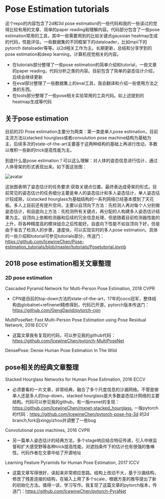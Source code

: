 # Pose Estimation tutorials

这个repo的内容包含了2d和3d pose estimation的一些代码和我的一些读过的觉得比较有用的文章、简单的paper reading和理解内容。代码部分包含了一些pose estimation常用的工具，其中一些需要用到的比如关键点gaussian heatmap生成的代码，性能评估，一些数据集的不同框架下的dataloader，比如mpii下的pytorch dataloader等等。以2d相关工作为主。长期更新，总结和分享学到的pose estimation和deep learning，计算机视觉相关的内容。

- 在tutorials部分整理了一些pose estimation的简单介绍和tutorial，一些文章的paper reading，代码分析之类的内容。目前包含了简单的姿态估计介绍，后续会继续更新
- 在eval部分整理了一些数据集上的eval工具，我会翻译和介绍一些使用方法之类的东西。
- 在tools部分整理了一些pose相关实验常用的工具代码。如上述提到的heatmap生成等代码
 
## 关于pose estimation
目前的2D Pose estimation主要分为两类：第一类是单人pose estimation，目前主流方法以stacked hourglass或者convulution pose machine结构为基础为主，后续多次的state-of-the-art主要基于这两种结构的基础上再进行改动，多数以堆积一些新的trick提高性能为主。

到底什么是pose estimation？可以这么理解：对人体的姿态信息进行估计，通过人体骨架的形式表现出来。如下面这张图：

![avatar](https://camo.githubusercontent.com/fe6a3425203fd42bb3c21feb54ed6117e8449fcb/68747470733a2f2f6769746875622e636f6d2f434d552d5065726365707475616c2d436f6d707574696e672d4c61622f6f70656e706f73652f7261772f6d61737465722f646f632f6d656469612f6b6579706f696e74735f706f73655f31382e706e67)

这张图表明了姿态估计的任务要求:获取关键点位置，最终表达成骨架的形式。目前常见的姿态估计的任务细分主要是单人的姿态估计和多人姿态估计，单人姿态估计较成熟，以stacked hourglass为基础结构的一系列网络已经基本摸到了天花板。多人上目前还有提升空间，主要以自顶向下方法：先检测人再对每个人分别做姿态估计，和自底向上方法：先检测所有关键点，再分配的人构建多人姿态估计结果为主。自顶向上依赖检测器和后续的冗余信息处理，但是随着目前检测器性能的上升，将各种精度高的模块组合之后性能好。自底向下性能不如自顶向下好，但是由于省去了检测人的步骤，速度快，可以实现实时的多人pose estimation。具体的一些介绍和tutorial可参见tutorials部分，传送门：https://github.com/IcewineChen/Pose-estimation_tutorials/blob/master/tutorials/Posetutorial.ipynb

## 2018 pose estimation相关文章整理

### 2D pose estimation
Cascaded Pyramid Network for Multi-Person Pose Estimation, 2018 CVPR
- CPN是目前的top-down方法的state-of-the-art，17年的coco冠军，整体结构由globalnet+refinenet精修得到，代码已开源，pytorch版本传送门：https://github.com/GengDavid/pytorch-cpn

MultiPoseNet: Fast Multi-Person Pose Estimation using Pose Residual Network, 2018 ECCV 
- 这篇文章我有复现的代码，可以参见我的github代码：https://github.com/IcewineChen/pytorch-MultiPoseNet

DensePose: Dense Human Pose Estimation In The Wild

## pose相关的经典文章整理
Stacked Hourglass Networks for Human Pose Estimation, 2016 ECCV
- 必须要看的一片文章，非常经典，融合了多个尺度信息的沙漏网络。不管是做单人还是多人的top-down，stacked hourglass是大多数姿态估计网络的主要结构。代码可以参见我的github，有一版mxnet的复现：https://github.com/IcewineChen/mxnet-stacked_hourglass, 一版pytorch的代码：https://github.com/IcewineChen/pytorch-pose-hg-3d 的2d branch,fork自xingyizhou并调整了一些bug

Convolutional pose machines, 2016 CVPR
- 另一篇单人姿态估计的经典方法，多个stage响应结合特征传递，引入中继监督和扩大感受野等各种trick提高性能，对遮挡条件下的估计也有很强的鲁棒性。代码作者在文章中给了开源地址

Learning Feature Pyramids for Human Pose Estimation, 2017 ICCV
- 这篇文章写得很好，读起来非常顺应思路。结构上改动不大，基于沙漏结构，修改了残差连接的结构，在输入上用了多个scale，根据方差的推导提出了新的初始化方法。值得一读，学习写作。我复现了这篇文章的pytorch版本，传送门：https://github.com/IcewineChen/pytorch-PyraNet






